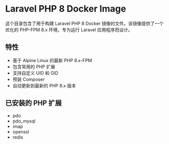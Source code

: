 # Laravel PHP 8 Docker Image

这个目录包含了用于构建 Laravel PHP 8 Docker 镜像的文件。该镜像提供了一个优化的 PHP-FPM 8.x 环境，专为运行 Laravel 应用程序而设计。

## 特性

- 基于 Alpine Linux 的最新 PHP 8.x-FPM
- 包含常用的 PHP 扩展
- 支持自定义 UID 和 GID
- 预装 Composer
- 自动更新到最新的 PHP 8.x 版本

## 已安装的 PHP 扩展

- pdo
- pdo_mysql
- imap
- openssl
- redis

